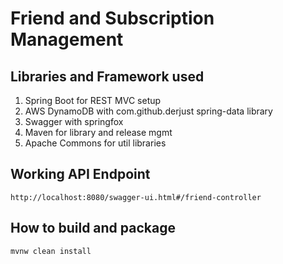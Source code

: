 # Friend and Subscription Management



## Libraries and Framework used

1. Spring Boot for REST MVC setup
2. AWS DynamoDB with com.github.derjust spring-data library
3. Swagger with springfox
4. Maven for library and release mgmt
5. Apache Commons for util libraries

## Working API Endpoint
```
http://localhost:8080/swagger-ui.html#/friend-controller
```

## How to build and package
```
mvnw clean install
```
